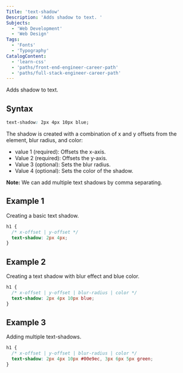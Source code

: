 ```yaml
---
Title: 'text-shadow'
Description: 'Adds shadow to text. '
Subjects:
  - 'Web Development'
  - 'Web Design'
Tags:
  - 'Fonts'
  - 'Typography'
CatalogContent:
  - 'learn-css'
  - 'paths/front-end-engineer-career-path'
  - 'paths/full-stack-engineer-career-path'
---
```


Adds shadow to text.

## Syntax

```css
text-shadow: 2px 4px 10px blue;
```

The shadow is created with a combination of x and y offsets from the element, blur radius, and color:

- value 1 (required): Offsets the x-axis.
- Value 2 (required): Offsets the y-axis.
- Value 3 (optional): Sets the blur radius.
- Value 4 (optional): Sets the color of the shadow.

**Note:** We can add multiple text shadows by comma separating.

## Example 1

Creating a basic text shadow.

```css
h1 {
  /* x-offset | y-offset */
  text-shadow: 2px 4px;
}
```

## Example 2

Creating a text shadow with blur effect and blue color.

```css
h1 {
  /* x-offset | y-offset | blur-radius | color */
  text-shadow: 2px 4px 10px blue;
}
```

## Example 3

Adding multiple text-shadows.

```css
h1 {
  /* x-offset | y-offset | blur-radius | color */
  text-shadow: 2px 4px 10px #00e9ec, 3px 6px 5px green;
}
```
